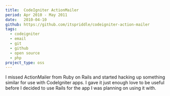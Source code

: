 ```yaml
---
title:  CodeIgniter ActionMailer
period: Apr 2010 - May 2011
date:   2010-04-10
github: https://github.com/itspriddle/codeigniter-action-mailer
tags:
  - codeigniter
  - email
  - git
  - github
  - open source
  - php
project_type: oss
---
```


I missed ActionMailer from Ruby on Rails and started hacking up something
similar for use with CodeIgniter apps. I gave it just enough love to be useful
before I decided to use Rails for the app I was planning on using it with.
